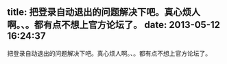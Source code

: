 title: 把登录自动退出的问题解决下吧。真心烦人啊。、。都有点不想上官方论坛了。
date: 2013-05-12 16:24:37
---

把登录自动退出的问题解决下吧。真心烦人啊。、。都有点不想上官方论坛了。